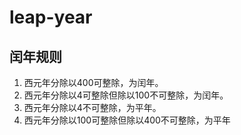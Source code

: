 # leap-year
## 闰年规则
1. 西元年分除以400可整除，为闰年。
2. 西元年分除以4可整除但除以100不可整除，为闰年。
3. 西元年分除以4不可整除，为平年。
4. 西元年分除以100可整除但除以400不可整除，为平年
